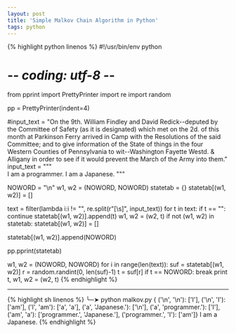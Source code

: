 ```yaml
---
layout: post
title: 'Simple Malkov Chain Algorithm in Python'
tags: python
---
```


{% highlight python linenos %}
#!/usr/bin/env python
# -*- coding: utf-8 -*-

from pprint import PrettyPrinter
import re
import random

pp = PrettyPrinter(indent=4)

#input_text = "On the 9th. William Findley and David Redick--deputed by the Committee of Safety (as it is designated) which met on the 2d. of this month at Parkinson Ferry arrived in Camp with the Resolutions of the said Committee; and to give information of the State of things in the four Western Counties of Pennsylvania to wit--Washington Fayette Westd. & Alligany in order to see if it would prevent the March of the Army into them."
input_text = """\
I am a programmer.
I am a Japanese.
"""

NOWORD = "\n"
w1, w2 = (NOWORD, NOWORD)
statetab = {}
statetab[(w1, w2)] = []

text = filter(lambda i:i != "", re.split(r"[\s]", input_text))
for t in text:
  if t == "":
    continue
  statetab[(w1, w2)].append(t)
  w1, w2 = (w2, t)
  if not (w1, w2) in statetab:
    statetab[(w1, w2)] = []

statetab[(w1, w2)].append(NOWORD)

pp.pprint(statetab)

w1, w2 = (NOWORD, NOWORD)
for i in range(len(text)):
  suf = statetab[(w1, w2)]
  r = random.randint(0, len(suf)-1)
  t = suf[r]
  if t == NOWORD:
    break
  print t,
  w1, w2 = (w2, t)
{% endhighlight %}

----

{% highlight sh linenos %}
╰─➤  python malkov.py
{   ('\n', '\n'): ['I'],
    ('\n', 'I'): ['am'],
    ('I', 'am'): ['a', 'a'],
    ('a', 'Japanese.'): ['\n'],
    ('a', 'programmer.'): ['I'],
    ('am', 'a'): ['programmer.', 'Japanese.'],
    ('programmer.', 'I'): ['am']}
I am a Japanese.
{% endhighlight %}

